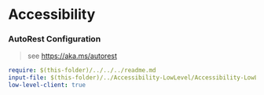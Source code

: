 # Accessibility

### AutoRest Configuration

> see https://aka.ms/autorest

```yaml
require: $(this-folder)/../../../readme.md
input-file: $(this-folder)/../Accessibility-LowLevel/Accessibility-LowLevel.json
low-level-client: true
```